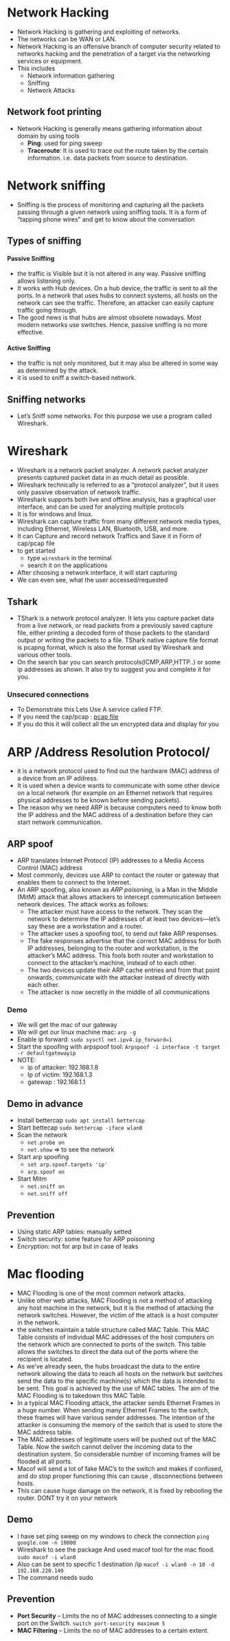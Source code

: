 # Network Hacking
- Network Hacking is gathering and exploiting of networks.
- The networks can be WAN or LAN.
- Network Hacking is an offensive branch of computer security related to networks hacking and the penetration of a target via the networking services or equipment. 
- This includes
    - Network information gathering
    - Sniffing
    - Network Attacks
## Network foot printing
- Network Hacking is generally means gathering information about domain by using tools
    - **Ping**: used for ping sweep 
    - **Traceroute**: It is used to trace out the route taken by the certain information. i.e. data packets from source to destination.
# Network sniffing 
- Sniffing is the process of monitoring and capturing all the packets passing through a given network using sniffing tools. It is a form of “tapping phone wires” and get to know about the conversation
## Types of sniffing 
####  Passive Sniffing
- the traffic is Visible but it is not altered in any way. Passive sniffing allows listening only. 
- It works with Hub devices. On a hub device, the traffic is sent to all the ports. In a network that uses hubs to connect systems, all hosts on the network can see the traffic. Therefore, an attacker can easily capture traffic going through.
- The good news is that hubs are almost obsolete nowadays. Most modern networks use switches. Hence, passive sniffing is no more effective.
#### Active Sniffing
-  the traffic is not only monitored, but it may also be altered in some way as determined by the attack. 
- it is used to sniff a switch-based network.
## Sniffing networks
- Let’s Sniff some networks. For this purpose we use a program called Wireshark.
# Wireshark
- Wireshark is a network packet analyzer. A network packet analyzer presents captured packet data in as much detail as possible.
- Wireshark technically is referred to as a “protocol analyzer”, but it uses only passive observation of network traffic. 
- Wireshark supports both live and offline analysis, has a graphical user interface, and can be used for analyzing multiple protocols 
- It is for windows and linux.
- Wireshark can capture traffic from many different network media types, including Ethernet, Wireless LAN, Bluetooth, USB, and more.
- It can Capture and record network Traffics and Save it in Form of cap/pcap file
- to get started
    - type `wireshark` in the terminal
    - search it on the applications
- After choosing a network interface, it will start capturing
- We can even see, what the user accessed/requested
## Tshark
- TShark is a network protocol analyzer. It lets you capture packet data from a live network, or read packets from a previously saved capture file, either printing a decoded form of those packets to the standard output or writing the packets to a file. TShark native capture file format is pcapng format, which is also the format used by Wireshark and various other tools.
- On the search bar you can search protocols(ICMP,ARP,HTTP..) or some ip addresses as shown. It also try to suggest you and complete it for you. 
### Unsecured connections
- To Demonstrate this Lets Use A service called FTP.
- If you need the cap/pcap : [pcap file](https://github.com/markofu/pcaps/blob/master/PracticalPacketAnalysis/ppa-capture-files/ftp.pcap) 
- If you do this it will collect all the un encrypted data and display for you

# ARP /Address Resolution Protocol/
- it is a network protocol used to find out the hardware (MAC) address of a device from an IP address. 
- It is used when a device wants to communicate with some other device on a local network (for example on an Ethernet network that requires physical addresses to be known before sending packets). 
- The reason why we need ARP is because computers need to know both the IP address and the MAC address of a destination before they can start network communication.
## ARP spoof
- ARP translates Internet Protocol (IP) addresses to a Media Access Control (MAC) address
- Most commonly, devices use ARP to contact the router or gateway that enables them to connect to the Internet.
- An ARP spoofing, also known as *ARP poisoning*, is a Man in the Middle (MitM) attack that allows attackers to intercept communication between network devices. The attack works as follows:
    - The attacker must have access to the network. They scan the network to determine the IP addresses of at least two devices⁠—let’s say these are a workstation and a router. 
    - The attacker uses a spoofing tool, to send out fake ARP responses. 
    - The fake responses advertise that the correct MAC address for both IP addresses, belonging to the router and workstation, is the attacker’s MAC address. This fools both router and workstation to connect to the attacker’s machine, instead of to each other.
    - The two devices update their ARP cache entries and from that point onwards, communicate with the attacker instead of directly with each other.
    - The attacker is now secretly in the middle of all communications
### Demo
- We will get the mac of our gateway
- We will get our linux machine mac: `arp -g`
- Enable ip forward: `sudo sysctl net.ipv4.ip_forward=1`
- Start the spoofing with arpspoof tool: `Arpspoof -i interface -t target -r defaultgatewayip`
- NOTE:   
    - ip of attacker: 192.168.1.8
    - Ip of victim: 192.168.1.3
    - gatewap : 192.168.1.1
## Demo in advance
- Install bettercap `sudo apt install bettercap`
- Start bettecap `sudo bettercap -iface wlan0`
- Scan the network
    - `net.probe on`
    - `net.show`  => to see the network
- Start arp spoofing
    - `set arp.spoof.targets 'ip'`
    - `arp.spoof on`
- Start Mitm
    - `net.sniff on`
    - `net.sniff off`
## Prevention
- Using static ARP tables: manually setted
- Switch security: some feature for ARP poisoning
- Encryption: not for arp but in case of leaks
# Mac flooding
- MAC Flooding is one of the most common network attacks. 
- Unlike other web attacks,  MAC Flooding is not a method of attacking any host machine in the network, but it is the method of attacking the network switches. However, the victim of the attack is a host computer in the network.
- the switches maintain a table structure called MAC Table. This MAC Table consists of individual MAC addresses of the host computers on the network which are connected to ports of the switch. This table allows the switches to direct the data out of the ports where the recipient is located.
- As we’ve already seen, the hubs broadcast the data to the entire network allowing the data to reach all hosts on the network but switches send the data to the specific machine(s) which the data is intended to be sent. This goal is achieved by the use of MAC tables. The aim of the MAC Flooding is to takedown this MAC Table. 
- In a typical MAC Flooding attack, the attacker sends Ethernet Frames in a huge number. When sending many Ethernet Frames to the switch, these frames will have various sender addresses. The intention of the attacker is consuming the memory of the switch that is used to store the MAC address table. 
- The MAC addresses of legitimate users will be pushed out of the MAC Table. Now the switch cannot deliver the incoming data to the destination system. So considerable number of incoming frames will be flooded at all ports.
- Macof will send a lot of fake MAC’s to the switch and makes if confused, and do stop proper functioning this can cause , disconnections between hosts.
- This can cause huge damage on the network, it is fixed by rebooting the router. DONT try it on your network
## Demo
- I have set ping sweep on my windows to check the connection `ping google.com -n 10000`
- Wireshark to see the package And used macof tool for the mac flood. `sudo macof -i wlan0`
- Also can be sent to specific 1 destination /ip `macof -i wlan0 -n 10 -d 192.168.220.140`
- The command needs sudo
## Prevention
- **Port Security** – Limits the no of MAC addresses connecting to a single port on the Switch. `switch port-security maximum 5`
- **MAC Filtering** – Limits the no of MAC addresses to a certain extent.


